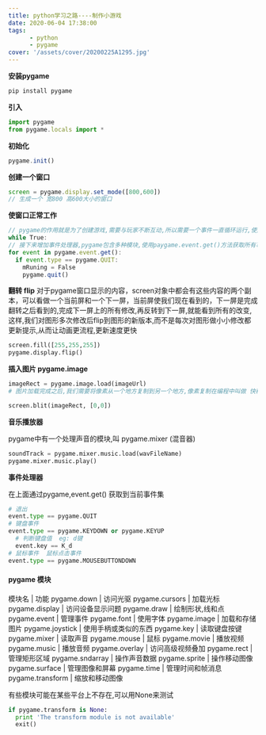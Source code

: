```yaml
---
title: python学习之路----制作小游戏
date: 2020-06-04 17:38:00
tags:
      - python
      - pygame
cover: '/assets/cover/20200225A1295.jpg'
---
```




**安装pygame**

~~~js
pip install pygame
~~~
**引入**
~~~js
import pygame
from pygame.locals import *
~~~
**初始化**
~~~js
pygame.init()
~~~

**创建一个窗口**
~~~js
screen = pygame.display.set_mode([800,600])
// 生成一个 宽800 高600大小的窗口
~~~
**使窗口正常工作**
~~~js
// pygame的作用就是为了创建游戏,需要与玩家不断互动,所以需要一个事件一直循环运行,使用while 执行事件循环
while True:
// 接下来增加事件处理器,pygame包含多种模块,使用paygame.event.get()方法获取所有事件的一个列表,使用for循环迭代处理这个列表中的每一个事件,如果看到quit事件,将while 判断设为false 结束while循环
for event in pygame.event.get():
  if event.type == pygame.QUIT:
    mRuning = False
    pygame.quit()
~~~

**翻转  flip**
对于pygame窗口显示的内容，screen对象中都会有这些内容的两个副本，可以看做一个当前屏和一个下一屏，当前屏使我们现在看到的，下一屏是完成翻转之后看到的,完成下一屏上的所有修改,再反转到下一屏,就能看到所有的改变,这样,我们对图形多次修改后flip到图形的新版本,而不是每次对图形做小小修改都更新提示,从而让动画更流程,更新速度更快

~~~py
screen.fill([255,255,255])
pygame.display.flip()
~~~

**插入图片  pygame.image**

~~~py
imageRect = pygame.image.load(imageUrl)
# 图片加载完成之后,我们需要将像素从一个地方复制到另一个地方,像素复制在编程中叫做 快移(blitting),帮助我们将一个图像从一个地方复制到另一个地方

screen.blit(imageRect, [0,0])
~~~

**音乐播放器**

pygame中有一个处理声音的模块,叫 pygame.mixer (混音器)
~~~py
soundTrack = pygame.mixer.music.load(wavFileName)
pygame.mixer.music.play()
~~~

**事件处理器**

在上面通过pygame,event.get() 获取到当前事件集

~~~py
# 退出
event.type == pygame.QUIT
# 键盘事件
event.type == pygame.KEYDOWN or pygame.KEYUP
  # 判断键盘值  eg: d键
  event.key == K_d  
# 鼠标事件  鼠标点击事件
event.type == pygame.MOUSEBUTTONDOWN
~~~

#### pygame  模块


模块名 |  功能
pygame.down | 访问光驱
pygame.cursors | 加载光标
pygame.display | 访问设备显示问题
pygame.draw | 绘制形状,线和点
pygame.event | 管理事件
pygame.font | 使用字体
pygame.image | 加载和存储图片
pygame.joystick | 使用手柄或类似的东西
pygame.key | 读取键盘按键
pygame.mixer | 读取声音
pygame.mouse | 鼠标
pygame.movie | 播放视频
pygame.music | 播放音频
pygame.overlay | 访问高级视频叠加
pygame.rect | 管理矩形区域
pygame.sndarray | 操作声音数据
pygame.sprite | 操作移动图像
pygame.surface | 管理图像和屏幕
pygame.time | 管理时间和帧消息
pygame.transform | 缩放和移动图像

有些模块可能在某些平台上不存在,可以用None来测试
~~~py
if pygame.transform is None:
  print 'The transform module is not available'
  exit()
~~~